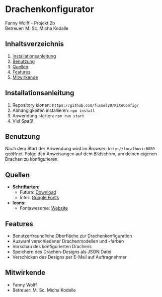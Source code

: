 # Drachenkonfigurator
Fanny Wolff - Projekt 2b  
Betreuer: M. Sc. Micha Kodalle

## Inhaltsverzeichnis
1. [Installationsanleitung](#installationsanleitung)
2. [Benutzung](#benutzung)
3. [Quellen](#quellen)
4. [Features](#features)
5. [Mitwirkende](#mitwirkende)

## Installationsanleitung
1. Repository klonen: `https://github.com/fussel28/KiteConfig/`
2. Abhängigkeiten installieren: `npm install`
3. Anwendung starten: `npm run start`
4. Viel Spaß!

## Benutzung
Nach dem Start der Anwendung wird im Browser: `http://localhost:8080` geöffnet. Folge den Anweisungen auf dem Bildschirm, um deinen eigenen Drachen zu konfigurieren.

## Quellen
- **Schriftarten:**
  - Futura: [Download](https://unblast.com/download/7086/)
  - Inter: [Google Fonts](https://fonts.google.com/specimen/Inter)
- **Icons:**
  - Fontawesome: [Website](https://fontawesome.com/)

## Features
- Benutzerfreundliche Oberfläche zur Drachenkonfiguration
- Auswahl verschiedener Drachenmodellen und -farben
- Vorschau des konfigurierten Drachens
- Speichern des Drachen-Designs als JSON Datei
- Verschicken des Designs per E-Mail auf Auftragnehmer

## Mitwirkende
- Fanny Wolff
- Betreuer: M. Sc. Micha Kodalle
